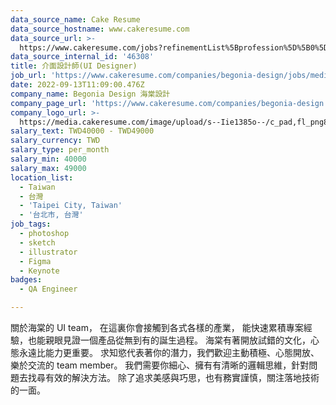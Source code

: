 ```yaml
---
data_source_name: Cake Resume
data_source_hostname: www.cakeresume.com
data_source_url: >-
  https://www.cakeresume.com/jobs?refinementList%5Bprofession%5D%5B0%5D=engineering_qa-engineer&refinementList%5Bsalary_type%5D=per_month&refinementList%5Bsalary_currency%5D=TWD&range%5Bsalary_range%5D%5Bmax%5D=600000
data_source_internal_id: '46308'
title: 介面設計師(UI Designer)
job_url: 'https://www.cakeresume.com/companies/begonia-design/jobs/medium-ui-designer'
date: 2022-09-13T11:09:00.476Z
company_name: Begonia Design 海棠設計
company_page_url: 'https://www.cakeresume.com/companies/begonia-design'
company_logo_url: >-
  https://media.cakeresume.com/image/upload/s--Iie1385o--/c_pad,fl_png8,h_200,w_200/v1602818562/xgzeglmlfgdj36zowdtp.png
salary_text: TWD40000 - TWD49000
salary_currency: TWD
salary_type: per_month
salary_min: 40000
salary_max: 49000
location_list:
  - Taiwan
  - 台灣
  - 'Taipei City, Taiwan'
  - '台北市, 台灣'
job_tags:
  - photoshop
  - sketch
  - illustrator
  - Figma
  - Keynote
badges:
  - QA Engineer

---
```


關於海棠的 UI team， 在這裏你會接觸到各式各樣的產業， 能快速累積專案經驗，也能親眼見證一個產品從無到有的誕生過程。 海棠有著開放試錯的文化，心態永遠比能力更重要。 求知慾代表著你的潛力，我們歡迎主動積極、心態開放、樂於交流的 team member。 我們需要你細心、擁有有清晰的邏輯思維，針對問題去找尋有效的解決方法。 除了追求美感與巧思，也有務實謹慎，關注落地技術的一面。